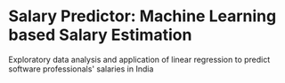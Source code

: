 # Salary Predictor: Machine Learning based Salary Estimation
Exploratory data analysis and application of linear regression to predict software professionals' salaries in India
